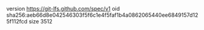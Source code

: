 version https://git-lfs.github.com/spec/v1
oid sha256:aeb66d8e042546303f5f6c1e4f5faf1b4a0862065440ee6849157d125f112fcd
size 3512
